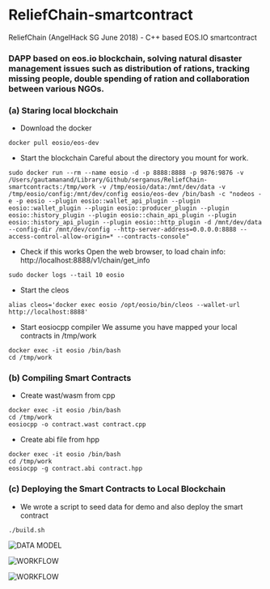 # ReliefChain-smartcontract
ReliefChain (AngelHack SG June 2018) - C++ based EOS.IO smartcontract
### DAPP based on eos.io blockchain, solving natural disaster management issues such as distribution of rations, tracking missing people, double spending of ration and collaboration between various NGOs.

### (a) Staring local blockchain
- Download the docker
```
docker pull eosio/eos-dev
```
- Start the blockchain
Careful about the directory you mount for work.
```
sudo docker run --rm --name eosio -d -p 8888:8888 -p 9876:9876 -v /Users/gautamanand/Library/Github/serganus/ReliefChain-smartcontracts:/tmp/work -v /tmp/eosio/data:/mnt/dev/data -v /tmp/eosio/config:/mnt/dev/config eosio/eos-dev /bin/bash -c "nodeos -e -p eosio --plugin eosio::wallet_api_plugin --plugin eosio::wallet_plugin --plugin eosio::producer_plugin --plugin eosio::history_plugin --plugin eosio::chain_api_plugin --plugin eosio::history_api_plugin --plugin eosio::http_plugin -d /mnt/dev/data --config-dir /mnt/dev/config --http-server-address=0.0.0.0:8888 --access-control-allow-origin=* --contracts-console"
```
- Check if this works
Open the web browser, to load chain info: http://localhost:8888/v1/chain/get_info
```
sudo docker logs --tail 10 eosio
```
- Start the cleos
```
alias cleos='docker exec eosio /opt/eosio/bin/cleos --wallet-url http://localhost:8888'
```
- Start eosiocpp compiler
We assume you have mapped your local contracts in /tmp/work
```
docker exec -it eosio /bin/bash
cd /tmp/work
```

### (b) Compiling Smart Contracts
- Create wast/wasm from cpp
```
docker exec -it eosio /bin/bash
cd /tmp/work
eosiocpp -o contract.wast contract.cpp
```
- Create abi file from hpp
```
docker exec -it eosio /bin/bash
cd /tmp/work
eosiocpp -g contract.abi contract.hpp
```

### (c) Deploying the Smart Contracts to Local Blockchain
- We wrote a script to seed data for demo and also deploy the smart contract
```
./build.sh
```


![DATA MODEL](https://github.com/serganus/ReliefChain-smartcontracts/blob/master/docs/datamodel.png)

![WORKFLOW](https://github.com/serganus/ReliefChain-smartcontracts/blob/master/docs/workflow.png)

![WORKFLOW](https://github.com/serganus/ReliefChain-smartcontracts/blob/master/docs/actions.png)
